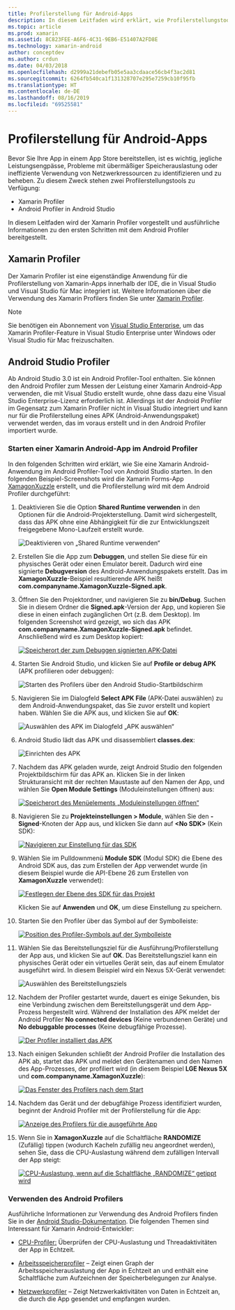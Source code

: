 ```yaml
---
title: Profilerstellung für Android-Apps
description: In diesem Leitfaden wird erklärt, wie Profilerstellungstools zum Untersuchen der Leistung und Arbeitsspeicherauslastung einer Android-App verwendet werden.
ms.topic: article
ms.prod: xamarin
ms.assetid: 8C823FEE-A6F6-4C31-9EB6-E51407A2FD8E
ms.technology: xamarin-android
author: conceptdev
ms.author: crdun
ms.date: 04/03/2018
ms.openlocfilehash: d2999a21debefb05e5aa3cdaace56cb4f3ac2d81
ms.sourcegitcommit: 6264fb540ca1f131328707e295e7259cb10f95fb
ms.translationtype: HT
ms.contentlocale: de-DE
ms.lasthandoff: 08/16/2019
ms.locfileid: "69525581"
---
```

# <a name="profiling-android-apps"></a>Profilerstellung für Android-Apps

Bevor Sie Ihre App in einem App Store bereitstellen, ist es wichtig, jegliche Leistungsengpässe, Probleme mit übermäßiger Speicherauslastung oder ineffiziente Verwendung von Netzwerkressourcen zu identifizieren und zu beheben. Zu diesem Zweck stehen zwei Profilerstellungstools zu Verfügung:

- Xamarin Profiler 
- Android Profiler in Android Studio

In diesem Leitfaden wird der Xamarin Profiler vorgestellt und ausführliche Informationen zu den ersten Schritten mit dem Android Profiler bereitgestellt.

 
## <a name="xamarin-profiler"></a>Xamarin Profiler

Der Xamarin Profiler ist eine eigenständige Anwendung für die Profilerstellung von Xamarin-Apps innerhalb der IDE, die in Visual Studio und Visual Studio für Mac integriert ist. Weitere Informationen über die Verwendung des Xamarin Profilers finden Sie unter [Xamarin Profiler](~/tools/profiler/index.md).

> [!NOTE]
> Sie benötigen ein Abonnement von [Visual Studio Enterprise](https://visualstudio.microsoft.com/vs/compare/), um das Xamarin Profiler-Feature in Visual Studio Enterprise unter Windows oder Visual Studio für Mac freizuschalten.
 
## <a name="android-studio-profiler"></a>Android Studio Profiler

Ab Android Studio 3.0 ist ein Android Profiler-Tool enthalten. Sie können den Android Profiler zum Messen der Leistung einer Xamarin Android-App verwenden, die mit Visual Studio erstellt wurde, ohne dass dazu eine Visual Studio Enterprise-Lizenz erforderlich ist. Allerdings ist der Android Profiler im Gegensatz zum Xamarin Profiler nicht in Visual Studio integriert und kann nur für die Profilerstellung eines APK (Android-Anwendungspaket) verwendet werden, das im voraus erstellt und in den Android Profiler importiert wurde.

### <a name="launching-a-xamarin-android-app-in-android-profiler"></a>Starten einer Xamarin Android-App im Android Profiler

In den folgenden Schritten wird erklärt, wie Sie eine Xamarin Android-Anwendung im Android Profiler-Tool von Android Studio starten. In den folgenden Beispiel-Screenshots wird die Xamarin Forms-App [XamagonXuzzle](https://docs.microsoft.com/samples/xamarin/mobile-samples/liveplayer-xamagonxuzzlelp/) erstellt, und die Profilerstellung wird mit dem Android Profiler durchgeführt:

1. Deaktivieren Sie die Option **Shared Runtime verwenden** in den Optionen für die Android-Projekterstellung. Damit wird sichergestellt, dass das APK ohne eine Abhängigkeit für die zur Entwicklungszeit freigegebene Mono-Laufzeit erstellt wurde.

    ![Deaktivieren von „Shared Runtime verwenden“](profiling-images/vswin/01-turn-off-shared-runtime.png)

2. Erstellen Sie die App zum **Debuggen**, und stellen Sie diese für ein physisches Gerät oder einen Emulator bereit. Dadurch wird eine signierte **Debugversion** des Android-Anwendungspakets erstellt.
    Das im **XamagonXuzzle**-Beispiel resultierende APK heißt **com.companyname.XamagonXuzzle-Signed.apk**.

3. Öffnen Sie den Projektordner, und navigieren Sie zu **bin/Debug**. Suchen Sie in diesem Ordner die **Signed.apk**-Version der App, und kopieren Sie diese in einen einfach zugänglichen Ort (z.B. dem Desktop). Im folgenden Screenshot wird gezeigt, wo sich das APK **com.companyname.XamagonXuzzle-Signed.apk** befindet. Anschließend wird es zum Desktop kopiert:

    [![Speicherort der zum Debuggen signierten APK-Datei](profiling-images/vswin/02-locating-the-debug-apk-sml.png)](profiling-images/vswin/02-locating-the-debug-apk.png#lightbox)

4. Starten Sie Android Studio, und klicken Sie auf **Profile or debug APK** (APK profilieren oder debuggen):

    ![Starten des Profilers über den Android Studio-Startbildschirm](profiling-images/vswin/03-android-studio.png)

5. Navigieren Sie im Dialogfeld **Select APK File** (APK-Datei auswählen) zu dem Android-Anwendungspaket, das Sie zuvor erstellt und kopiert haben. Wählen Sie die APK aus, und klicken Sie auf **OK**: 
    
    ![Auswählen des APK im Dialogfeld „APK auswählen“](profiling-images/vswin/04-select-apk-dialog.png)

6. Android Studio lädt das APK und disassembliert **classes.dex**:

    ![Einrichten des APK](profiling-images/vswin/05-setting-up-the-apk.png)

7. Nachdem das APK geladen wurde, zeigt Android Studio den folgenden Projektbildschirm für das APK an. Klicken Sie in der linken Strukturansicht mit der rechten Maustaste auf den Namen der App, und wählen Sie **Open Module Settings** (Moduleinstellungen öffnen) aus:

    [![Speicherort des Menüelements „Moduleinstellungen öffnen“](profiling-images/vswin/06-open-module-settings-sml.png)](profiling-images/vswin/06-open-module-settings.png#lightbox)

8. Navigieren Sie zu **Projekteinstellungen > Module**, wählen Sie den **-Signed**-Knoten der App aus, und klicken Sie dann auf **&lt;No SDK&gt;** (Kein SDK):

    [![Navigieren zur Einstellung für das SDK](profiling-images/vswin/07-project-settings-modules-sml.png)](profiling-images/vswin/07-project-settings-modules.png#lightbox)

9. Wählen Sie im Pulldownmenü **Module SDK** (Modul SDK) die Ebene des Android SDK aus, das zum Erstellen der App verwendet wurde (in diesem Beispiel wurde die API-Ebene 26 zum Erstellen von **XamagonXuzzle** verwendet):

    [![Festlegen der Ebene des SDK für das Projekt](profiling-images/vswin/08-project-sdk-level-sml.png)](profiling-images/vswin/08-project-sdk-level.png#lightbox)

    Klicken Sie auf **Anwenden** und **OK**, um diese Einstellung zu speichern.

10. Starten Sie den Profiler über das Symbol auf der Symbolleiste:

    [![Position des Profiler-Symbols auf der Symbolleiste](profiling-images/vswin/09-launch-profiler-sml.png)](profiling-images/vswin/09-launch-profiler.png#lightbox)

11. Wählen Sie das Bereitstellungsziel für die Ausführung/Profilerstellung der App aus, und klicken Sie auf **OK**. Das Bereitstellungsziel kann ein physisches Gerät oder ein virtuelles Gerät sein, das auf einem Emulator ausgeführt wird. In diesem Beispiel wird ein Nexus 5X-Gerät verwendet:

    ![Auswählen des Bereitstellungsziels](profiling-images/vswin/10-select-deployment-target.png)

12. Nachdem der Profiler gestartet wurde, dauert es einige Sekunden, bis eine Verbindung zwischen dem Bereitstellungsgerät und dem App-Prozess hergestellt wird. Während der Installation des APK meldet der Android Profiler **No connected devices** (Keine verbundenen Geräte) und **No debuggable processes** (Keine debugfähige Prozesse).

    [![Der Profiler installiert das APK](profiling-images/vswin/11-no-connected-devices-sml.png)](profiling-images/vswin/11-no-connected-devices.png#lightbox)

13. Nach einigen Sekunden schließt der Android Profiler die Installation des APK ab, startet das APK und meldet den Gerätenamen und den Namen des App-Prozesses, der profiliert wird (in diesem Beispiel **LGE Nexus 5X** und **com.companyname.XamagonXuzzle**):

    [![Das Fenster des Profilers nach dem Start](profiling-images/vswin/12-profiler-starts-sml.png)](profiling-images/vswin/12-profiler-starts.png#lightbox)

14. Nachdem das Gerät und der debugfähige Prozess identifiziert wurden, beginnt der Android Profiler mit der Profilerstellung für die App:

    [![Anzeige des Profilers für die ausgeführte App](profiling-images/vswin/13-profiler-running-sml.png)](profiling-images/vswin/13-profiler-running.png#lightbox)

15. Wenn Sie in **XamagonXuzzle** auf die Schaltfläche **RANDOMIZE** (Zufällig) tippen (wodurch Kacheln zufällig neu angeordnet werden), sehen Sie, dass die CPU-Auslastung während dem zufälligen Intervall der App steigt:

    [![CPU-Auslastung, wenn auf die Schaltfläche „RANDOMIZE“ getippt wird](profiling-images/vswin/14-tap-randomize-sml.png)](profiling-images/vswin/14-tap-randomize.png#lightbox)


### <a name="using-the-android-profiler"></a>Verwenden des Android Profilers

Ausführliche Informationen zur Verwendung des Android Profilers finden Sie in der [Android Studio-Dokumentation](https://developer.android.com/studio/profile/android-profiler.html).
Die folgenden Themen sind Interessant für Xamarin Android-Entwickler:

- [CPU-Profiler:](https://developer.android.com/studio/profile/cpu-profiler.html) Überprüfen der CPU-Auslastung und Threadaktivitäten der App in Echtzeit.

- [Arbeitsspeicherprofiler](https://developer.android.com/studio/profile/memory-profiler.html) &ndash; Zeigt einen Graph der Arbeitsspeicherauslastung der App in Echtzeit an und enthält eine Schaltfläche zum Aufzeichnen der Speicherbelegungen zur Analyse.

- [Netzwerkprofiler](https://developer.android.com/studio/profile/network-profiler.html) &ndash; Zeigt Netzwerkaktivitäten von Daten in Echtzeit an, die durch die App gesendet und empfangen wurden.
